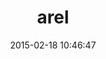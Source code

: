 ---
layout: post
title:  "arel"
repo:   "rails/arel"
date:   2015-02-18 10:46:47
gemurl: https://github.com/rails/arel
---